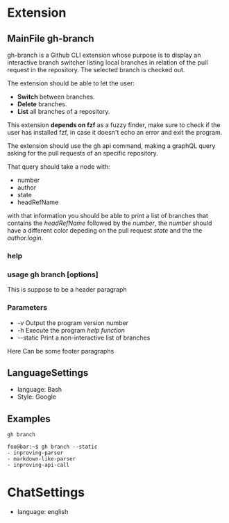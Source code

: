 # Extension

## MainFile gh-branch  

gh-branch is a Github CLI extension whose purpose is to display an interactive branch switcher listing local branches in relation of the pull request in the repository.
The selected branch is checked out.

The extension should be able to let the user: 

+ **Switch** between branches.
+ **Delete** branches.
+ **List** all branches of a repository.

This extension **depends on fzf** as a fuzzy finder, make sure to check if the user has installed fzf,  in case it doesn't echo an error and exit the program.

The extension should use the gh api command, making a graphQL query asking for the pull requests of an specific repository.

That query should take a node with:

* number
* author
* state
* headRefName

with that information you should be able to print a list of branches that contains the *headRefName* followed by the *number*, the *number* should have a different color depeding on the pull request *state* and the the *author.login*.

### help

### usage gh branch [options]

This is suppose to be a header paragraph

### Parameters

-  -v       Output the program version number
-  -h       Execute the program *help function*
-  --static Print a non-interactive list of branches 

Here Can be some footer paragraphs

## LanguageSettings

- language: Bash
- Style: Google

## Examples 

`gh branch`

```console
foo@bar:~$ gh branch --static
- inproving-parser
- markdown-like-parser
- inproving-api-call
```

# ChatSettings 

- language: english 
